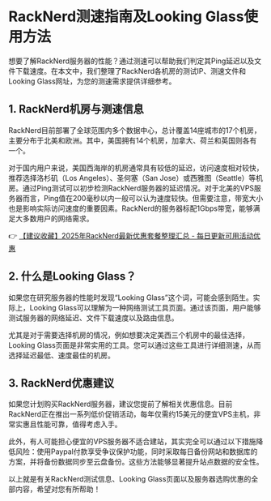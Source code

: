 # RackNerd测速指南及Looking Glass使用方法

想要了解RackNerd服务器的性能？通过测速可以帮助我们判定其Ping延迟以及文件下载速度。在本文中，我们整理了RackNerd各机房的测试IP、测速文件和Looking Glass网址，为您的测速需求提供详细参考。

## 1. RackNerd机房与测速信息

RackNerd目前部署了全球范围内多个数据中心，总计覆盖14座城市的17个机房，主要分布于北美和欧洲。其中，美国拥有14个机房，加拿大、荷兰和英国则各有一个。

对于国内用户来说，美国西海岸的机房通常具有较低的延迟，访问速度相对较快，推荐选择洛杉矶（Los Angeles）、圣何塞（San Jose）或西雅图（Seattle）等机房。通过Ping测试可以初步检测RackNerd服务器的延迟情况。对于北美的VPS服务器而言，Ping值在200毫秒以内一般可以认为速度较快。但需要注意，带宽大小也是影响实际访问速度的重要因素。RackNerd的服务器标配1Gbps带宽，能够满足大多数用户的网络需求。

👉 [【建议收藏】2025年RackNerd最新优惠套餐整理汇总 - 每日更新可用活动优惠](https://bit.ly/Rack_Nerd)

## 2. 什么是Looking Glass？

如果您在研究服务器的性能时发现“Looking Glass”这个词，可能会感到陌生。实际上，Looking Glass可以理解为一种网络测试工具页面。通过该页面，用户能够测试服务器的网络延迟、文件下载速度以及路由信息。

尤其是对于需要选择机房的情况，例如想要决定美西三个机房中的最佳选择，Looking Glass页面是非常实用的工具。您可以通过这些工具进行详细测速，从而选择延迟最低、速度最佳的机房。

## 3. RackNerd优惠建议

如果您计划购买RackNerd服务器，建议您提前了解相关优惠信息。目前RackNerd正在推出一系列低价促销活动，每年仅需约15美元的便宜VPS主机，非常实惠且性能可靠，值得考虑入手。

此外，有人可能担心便宜的VPS服务器不适合建站，其实完全可以通过以下措施降低风险：使用Paypal付款享受争议保护功能，同时采取每日备份网站和数据库的方案，并将备份数据同步至云盘备份。这些方法能够显著提升站点数据的安全性。

以上就是有关RackNerd测试信息、Looking Glass页面以及服务器选购优惠的全部内容，希望对您有所帮助！